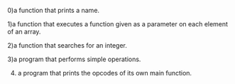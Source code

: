 
0)a function that prints a name.

1)a function that executes a function given as a parameter on each element of an array.

2)a function that searches for an integer.

3)a program that performs simple operations.

4) a program that prints the opcodes of its own main function.


